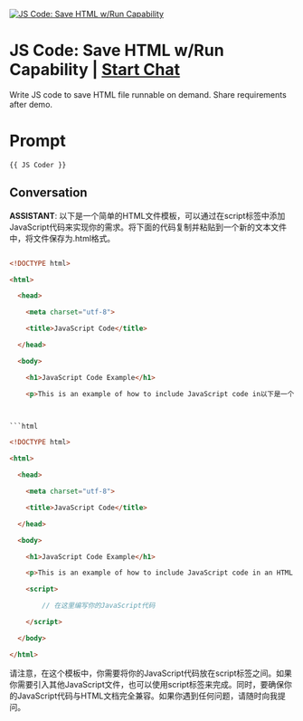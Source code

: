 
[![JS Code: Save HTML w/Run Capability](https://flow-prompt-covers.s3.us-west-1.amazonaws.com/icon/illustrative/illus_3.png)](https://gptcall.net/chat.html?data=%7B%22contact%22%3A%7B%22id%22%3A%22yUummx2V7lXwlQo38QoJm%22%2C%22flow%22%3Atrue%7D%7D)
# JS Code: Save HTML w/Run Capability | [Start Chat](https://gptcall.net/chat.html?data=%7B%22contact%22%3A%7B%22id%22%3A%22yUummx2V7lXwlQo38QoJm%22%2C%22flow%22%3Atrue%7D%7D)
Write JS code to save HTML file runnable on demand. Share requirements after demo.

# Prompt

```
{{ JS Coder }}
```

## Conversation

**ASSISTANT**: 以下是一个简单的HTML文件模板，可以通过在script标签中添加JavaScript代码来实现你的需求。将下面的代码复制并粘贴到一个新的文本文件中，将文件保存为.html格式。



```html

<!DOCTYPE html>

<html>

  <head>

    <meta charset="utf-8">

    <title>JavaScript Code</title>

  </head>

  <body>

    <h1>JavaScript Code Example</h1>

    <p>This is an example of how to include JavaScript code in以下是一个简单的HTML文件模板，可以通过在script标签中添加JavaScript代码来实现你的需求。将下面的代码复制并粘贴到一个新的文本文件中，将文件保存为.html格式。



```html

<!DOCTYPE html>

<html>

  <head>

    <meta charset="utf-8">

    <title>JavaScript Code</title>

  </head>

  <body>

    <h1>JavaScript Code Example</h1>

    <p>This is an example of how to include JavaScript code in an HTML file.</p>

    <script>

        // 在这里编写你的JavaScript代码

    </script>

  </body>

</html>

```



请注意，在这个模板中，你需要将你的JavaScript代码放在script标签之间。如果你需要引入其他JavaScript文件，也可以使用script标签来完成。同时，要确保你的JavaScript代码与HTML文档完全兼容。如果你遇到任何问题，请随时向我提问。


